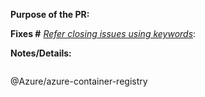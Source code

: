**Purpose of the PR:**

**Fixes #**  *[Refer closing issues using keywords](https://help.github.com/articles/closing-issues-using-keywords/)*:


**Notes/Details:**

```release-note
```

@Azure/azure-container-registry